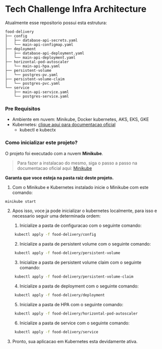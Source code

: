 # Tech Challenge Infra Architecture

Atualmente esse repositorio possui esta estrutura:

```
food-delivery
├── config
│   ├── database-api-secrets.yaml
│   └── main-api-configmap.yaml
├── deployment
│   ├── database-api-deployment.yaml
│   └── main-api-deployment.yaml
├── horizontal-pod-autoscaler
│   └── main-api-hpa.yaml
├── persistent-volume
│   └── postgres-pv.yaml
├── persistent-volume-claim
│   └── postgres-pvc.yaml
└── service
    ├── main-api-service.yaml
    └── postgres-service.yaml
```

### Pre Requisitos
- Ambiente em nuvem: Minikube, Docker kubernetes, AKS, EKS, GKE
- Kubernetes: [clique aqui para documentacao oficial](https://kubernetes.io/docs/home/)
  - kubectl e kubectx

### Como inicializar este projeto?
O projeto foi executado com a nuvem **Minikube**. 
> Para fazer a instalacao do mesmo, siga o passo a passo na documentacao oficial aqui:
[Minikube](https://minikube.sigs.k8s.io/docs/start/)

**Garanta que voce esteja na pasta raiz deste projeto.**

1. Com o Minikube e Kubernetes instalado inicie o Minikube com este comando:
```sh
minikube start
```

2. Apos isso, voce ja pode inicializar o kubernetes localmente, para isso e necessario seguir uma determinada ordem:
    1. Inicialize a pasta de configuracao com o seguinte comando:
   ```sh
    kubectl apply -f food-delivery/config
   ```
    2. Inicialize a pasta de persistent volume com o seguinte comando:
   ```sh
    kubectl apply -f food-delivery/persistent-volume
   ```
    3. Inicialize a pasta de persistent volume claim com o seguinte comando:
   ```sh
    kubectl apply -f food-delivery/persistent-volume-claim
   ```
    4. Inicialize a pasta de deployment com o seguinte comando:
   ```sh
    kubectl apply -f food-delivery/deployment
   ```
    5. Inicialize a pasta de HPA com o seguinte comando:
   ```sh
    kubectl apply -f food-delivery/horizontal-pod-autoscaler
   ```
    6. Inicialize a pasta de service com o seguinte comando:
   ```sh
    kubectl apply -f food-delivery/service
   ```

3. Pronto, sua aplicacao em Kubernetes esta devidamente ativa.